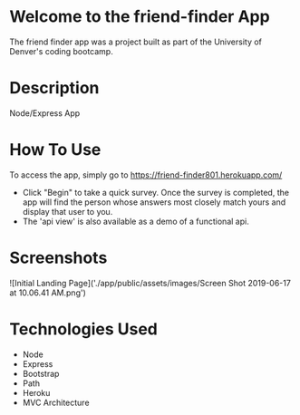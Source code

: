 # Welcome to the friend-finder App
The friend finder app was a project built as part of the University of Denver's coding bootcamp.  
# Description
Node/Express App
# How To Use 
To access the app, simply go to https://friend-finder801.herokuapp.com/
- Click "Begin" to take a quick survey.  Once the survey is completed, the app will find the person whose answers most closely match yours and display that user to you.
- The 'api view' is also available as a demo of a functional api.
# Screenshots
![Initial Landing Page]('./app/public/assets/images/Screen Shot 2019-06-17 at 10.06.41 AM.png')
# Technologies Used
- Node 
- Express
- Bootstrap
- Path
- Heroku
- MVC Architecture
